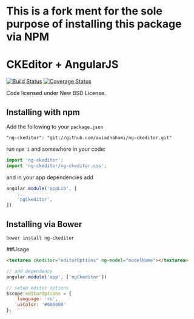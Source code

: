 # This is a fork ment for the sole purpose of installing this package via NPM

CKEditor + AngularJS
====================
[![Build Status](https://travis-ci.org/esvit/ng-ckeditor.png)](https://travis-ci.org/esvit/ng-ckeditor) [![Coverage Status](https://coveralls.io/repos/esvit/ng-ckeditor/badge.png)](https://coveralls.io/r/esvit/ng-ckeditor)


Code licensed under New BSD License.
## Installing with npm
Add the following to your `package.json`
```
"ng-ckeditor": "git://github.com/aviadhahami/ng-ckeditor.git"
```
run `npm i` and somewhere in your code:
```js
import 'ng-ckeditor';
import 'ng-ckeditor/ng-ckeditor.css';
```
and in your app dependencies add
```js
angular.module('appLib', [
    ...
	'ngCkeditor',
])
```



## Installing via Bower
```
bower install ng-ckeditor
```

##Usage
```html
<textarea ckeditor="editorOptions" ng-model="modelName"></textarea>
```

```js
// add dependency
angular.module('app', ['ngCkeditor'])

// setup editor options
$scope.editorOptions = {
    language: 'ru',
    uiColor: '#000000'
};
```
